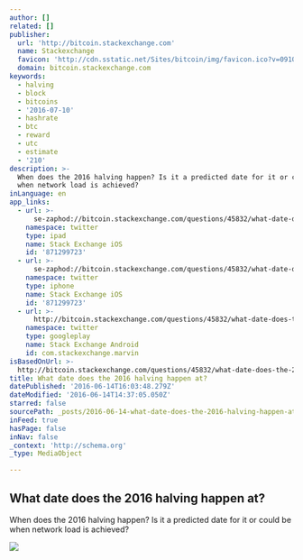 ```yaml
---
author: []
related: []
publisher:
  url: 'http://bitcoin.stackexchange.com'
  name: Stackexchange
  favicon: 'http://cdn.sstatic.net/Sites/bitcoin/img/favicon.ico?v=0910168c5c65'
  domain: bitcoin.stackexchange.com
keywords:
  - halving
  - block
  - bitcoins
  - '2016-07-10'
  - hashrate
  - btc
  - reward
  - utc
  - estimate
  - '210'
description: >-
  When does the 2016 halving happen? Is it a predicted date for it or could be
  when network load is achieved?
inLanguage: en
app_links:
  - url: >-
      se-zaphod://bitcoin.stackexchange.com/questions/45832/what-date-does-the-2016-halving-happen-at
    namespace: twitter
    type: ipad
    name: Stack Exchange iOS
    id: '871299723'
  - url: >-
      se-zaphod://bitcoin.stackexchange.com/questions/45832/what-date-does-the-2016-halving-happen-at
    namespace: twitter
    type: iphone
    name: Stack Exchange iOS
    id: '871299723'
  - url: >-
      http://bitcoin.stackexchange.com/questions/45832/what-date-does-the-2016-halving-happen-at
    namespace: twitter
    type: googleplay
    name: Stack Exchange Android
    id: com.stackexchange.marvin
isBasedOnUrl: >-
  http://bitcoin.stackexchange.com/questions/45832/what-date-does-the-2016-halving-happen-at
title: What date does the 2016 halving happen at?
datePublished: '2016-06-14T16:03:48.279Z'
dateModified: '2016-06-14T14:37:05.050Z'
starred: false
sourcePath: _posts/2016-06-14-what-date-does-the-2016-halving-happen-at.md
inFeed: true
hasPage: false
inNav: false
_context: 'http://schema.org'
_type: MediaObject

---
```

<article style=""><h1>What date does the 2016 halving happen at?</h1><p>When does the 2016 halving happen? Is it a predicted date for it or could be when network load is achieved?</p><img src="http://cdn.sstatic.net/Sites/bitcoin/img/apple-touch-icon.png?v=a43e5a337e6b&amp;a" /></article>